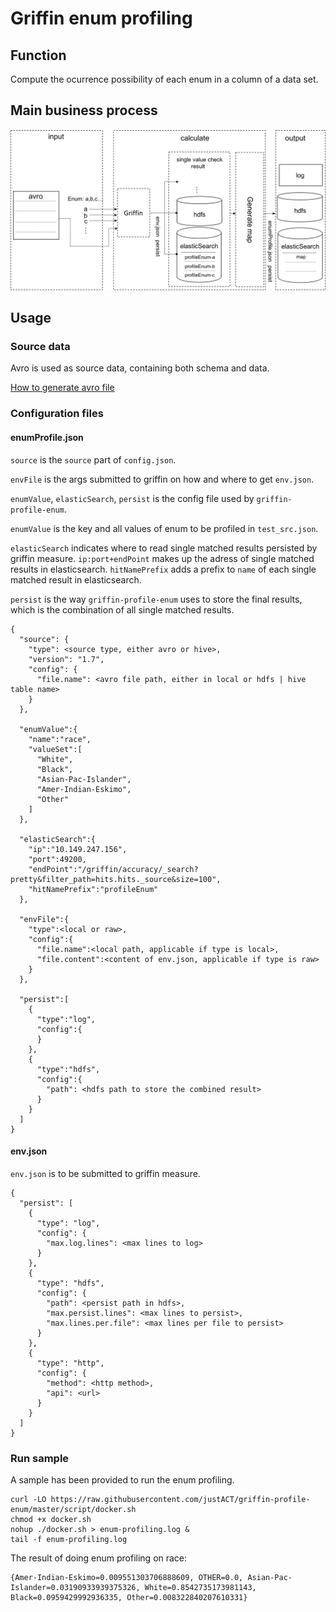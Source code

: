 # Griffin enum profiling

## Function

Compute the ocurrence possibility of each enum in a column of a data set.

## Main business process
![Business_Process_image](doc/image/enumvalue-check-spec.png)

## Usage

### Source data

Avro is used as source data, containing both schema and data.

[How to generate avro file](How-to-generate-avro-file.md)


### Configuration files

#### enumProfile.json

`source` is the `source` part of `config.json`. 

`envFile` is the args submitted to griffin on how and where to get `env.json`.

`enumValue`, `elasticSearch`, `persist` is the config file used by `griffin-profile-enum`.

`enumValue` is the key and all values of enum to be profiled in `test_src.json`.

`elasticSearch` indicates where to read single matched results persisted by griffin measure. `ip:port+endPoint` makes up the adress of single matched results in elasticsearch. `hitNamePrefix` adds a prefix to `name` of each single matched result in elasticsearch.

`persist` is the way `griffin-profile-enum` uses to store the final results, which is the combination of all single matched results.

```
{
  "source": {
    "type": <source type, either avro or hive>,
    "version": "1.7",
    "config": {
      "file.name": <avro file path, either in local or hdfs | hive table name>
    }
  },

  "enumValue":{
    "name":"race",
    "valueSet":[
      "White",
      "Black",
      "Asian-Pac-Islander",
      "Amer-Indian-Eskimo",
      "Other"
    ]
  },

  "elasticSearch":{
    "ip":"10.149.247.156",
    "port":49200,
    "endPoint":"/griffin/accuracy/_search?pretty&filter_path=hits.hits._source&size=100",
    "hitNamePrefix":"profileEnum"
  },

  "envFile":{
    "type":<local or raw>,
    "config":{
      "file.name":<local path, applicable if type is local>,
      "file.content":<content of env.json, applicable if type is raw>
    }
  },

  "persist":[
    {
      "type":"log",
      "config":{
      }
    },
    {
      "type":"hdfs",
      "config":{
        "path": <hdfs path to store the combined result>
      }
    }
  ]
}
```

#### env.json

`env.json` is to be submitted to griffin measure.

```
{
  "persist": [
    {
      "type": "log",
      "config": {
        "max.log.lines": <max lines to log>
      }
    },
    {
      "type": "hdfs",
      "config": {
        "path": <persist path in hdfs>,
        "max.persist.lines": <max lines to persist>,
        "max.lines.per.file": <max lines per file to persist>
      }
    },
    {
      "type": "http",
      "config": {
        "method": <http method>,
        "api": <url>
      }
    }
  ]
}
```

### Run sample

A sample has been provided to run the enum profiling.

```
curl -LO https://raw.githubusercontent.com/justACT/griffin-profile-enum/master/script/docker.sh
chmod +x docker.sh
nohup ./docker.sh > enum-profiling.log &
tail -f enum-profiling.log
```

The result of doing enum profiling on race:

```
{Amer-Indian-Eskimo=0.009551303706888609, OTHER=0.0, Asian-Pac-Islander=0.03190933939375326, White=0.8542735173981143, Black=0.0959429992936335, Other=0.008322840207610331}
```
